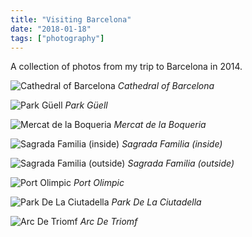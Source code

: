 ```yaml
---
title: "Visiting Barcelona"
date: "2018-01-18"
tags: ["photography"]
---
```


A collection of photos from my trip to Barcelona in 2014.

![Cathedral of Barcelona](1.jpeg)
_Cathedral of Barcelona_

![Park Güell](2.jpeg)
_Park Güell_

![Mercat de la Boqueria](3.jpeg)
_Mercat de la Boqueria_

![Sagrada Familia (inside)](4.jpeg)
_Sagrada Familia (inside)_

![Sagrada Familia (outside)](5.jpeg)
_Sagrada Familia (outside)_

![Port Olimpic](6.jpeg)
_Port Olimpic_

![Park De La Ciutadella](7.jpeg)
_Park De La Ciutadella_

![Arc De Triomf](8.jpeg)
_Arc De Triomf_
